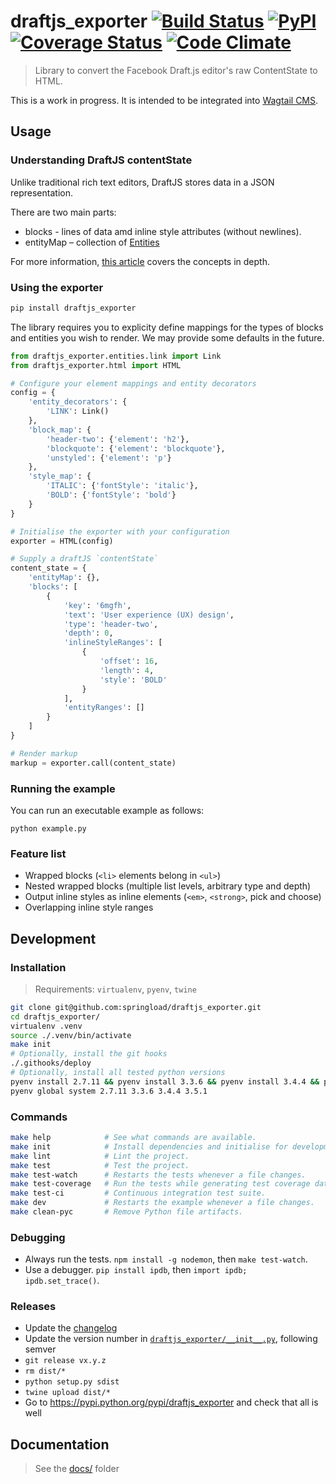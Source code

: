draftjs_exporter [![Build Status](https://travis-ci.org/springload/draftjs_exporter.svg?branch=master)](https://travis-ci.org/springload/draftjs_exporter) [![PyPI](https://img.shields.io/pypi/v/draftjs_exporter.svg?maxAge=2592000)](https://pypi.python.org/pypi/draftjs_exporter) [![Coverage Status](https://coveralls.io/repos/github/springload/draftjs_exporter/badge.svg?branch=master)](https://coveralls.io/github/springload/draftjs_exporter?branch=master) [![Code Climate](https://codeclimate.com/github/springload/draftjs_exporter/badges/gpa.svg)](https://codeclimate.com/github/springload/draftjs_exporter)
================

> Library to convert the Facebook Draft.js editor's raw ContentState to HTML.

This is a work in progress. It is intended to be integrated into [Wagtail CMS](https://wagtail.io).

## Usage

### Understanding DraftJS contentState

Unlike traditional rich text editors, DraftJS stores data in a JSON representation.

There are two main parts:

* blocks - lines of data amd inline style attributes (without newlines).
* entityMap – collection of [Entities](https://facebook.github.io/draft-js/docs/advanced-topics-entities.html#content)

For more information, [this article](https://medium.com/@rajaraodv/how-draft-js-represents-rich-text-data-eeabb5f25cf2) covers the concepts in depth.

### Using the exporter

```sh
pip install draftjs_exporter
```

The library requires you to explicity define mappings for the types of blocks and entities you wish to render. We may provide some defaults in the future.

```python
from draftjs_exporter.entities.link import Link
from draftjs_exporter.html import HTML

# Configure your element mappings and entity decorators
config = {
    'entity_decorators': {
        'LINK': Link()
    },
    'block_map': {
        'header-two': {'element': 'h2'},
        'blockquote': {'element': 'blockquote'},
        'unstyled': {'element': 'p'}
    },
    'style_map': {
        'ITALIC': {'fontStyle': 'italic'},
        'BOLD': {'fontStyle': 'bold'}
    }
}

# Initialise the exporter with your configuration
exporter = HTML(config)

# Supply a draftJS `contentState`
content_state = {
    'entityMap': {},
    'blocks': [
        {
            'key': '6mgfh',
            'text': 'User experience (UX) design',
            'type': 'header-two',
            'depth': 0,
            'inlineStyleRanges': [
                {
                    'offset': 16,
                    'length': 4,
                    'style': 'BOLD'
                }
            ],
            'entityRanges': []
        }
    ]
}

# Render markup
markup = exporter.call(content_state)
```

### Running the example

You can run an executable example as follows:

```
python example.py
```

### Feature list

- Wrapped blocks (`<li>` elements belong in `<ul>`)
- Nested wrapped blocks (multiple list levels, arbitrary type and depth)
- Output inline styles as inline elements (`<em>`, `<strong>`, pick and choose)
- Overlapping inline style ranges

## Development

### Installation

> Requirements: `virtualenv`, `pyenv`, `twine`

```sh
git clone git@github.com:springload/draftjs_exporter.git
cd draftjs_exporter/
virtualenv .venv
source ./.venv/bin/activate
make init
# Optionally, install the git hooks
./.githooks/deploy
# Optionally, install all tested python versions
pyenv install 2.7.11 && pyenv install 3.3.6 && pyenv install 3.4.4 && pyenv install 3.5.1
pyenv global system 2.7.11 3.3.6 3.4.4 3.5.1
```

### Commands

```sh
make help            # See what commands are available.
make init            # Install dependencies and initialise for development.
make lint            # Lint the project.
make test            # Test the project.
make test-watch      # Restarts the tests whenever a file changes.
make test-coverage   # Run the tests while generating test coverage data.
make test-ci         # Continuous integration test suite.
make dev             # Restarts the example whenever a file changes.
make clean-pyc       # Remove Python file artifacts.
```

### Debugging

- Always run the tests. `npm install -g nodemon`, then `make test-watch`.
- Use a debugger. `pip install ipdb`, then `import ipdb; ipdb.set_trace()`.

### Releases

- Update the [changelog](https://github.com/springload/draftjs_exporter/CHANGELOG.md)
- Update the version number in [`draftjs_exporter/__init__.py`](draftjs_exporter/__init__.py), following semver
- `git release vx.y.z`
- `rm dist/*`
- `python setup.py sdist`
- `twine upload dist/*`
- Go to https://pypi.python.org/pypi/draftjs_exporter and check that all is well

## Documentation

> See the [docs/](https://github.com/springload/draftjs_exporter/docs/) folder
